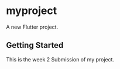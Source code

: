 # myproject

A new Flutter project.

## Getting Started

This is the week 2 Submission of my project.

